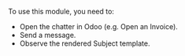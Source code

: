 To use this module, you need to:

- Open the chatter in Odoo (e.g. Open an Invoice).
- Send a message.
- Observe the rendered Subject template.
